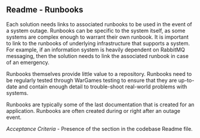 ## Readme - Runbooks
Each solution needs links to associated runbooks to be used in the event of a system outage. Runbooks can be specific to the system itself, as some systems are complex enough to warrant their own runbook. It is important to link to the runbooks of underlying infrastructure that supports a system. For example, if an information system is heavily dependent on RabbitMQ messaging, then the solution needs to link the associated runbook in case of an emergency. 

Runbooks themselves provide little value to a repository. Runbooks need to be regularly tested through WarGames testing to ensure that they are up-to-date and contain enough detail to trouble-shoot real-world problems with systems. 

Runbooks are typically some of the last documentation that is created for an application. Runbooks are often created during or right after an outage event.

*Acceptance Criteria* - Presence of the section in the codebase Readme file.